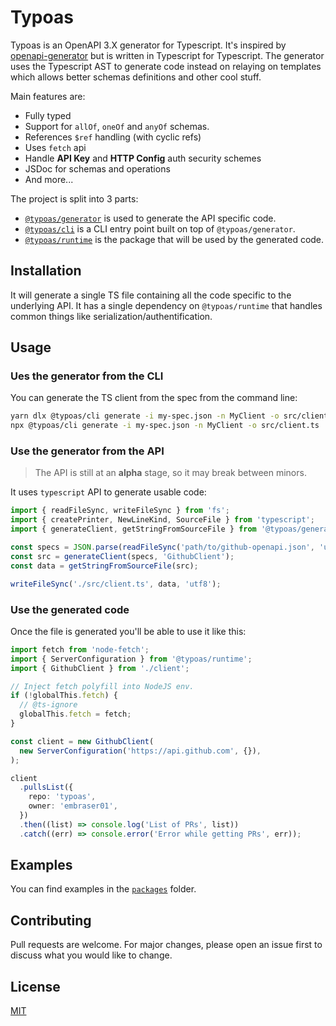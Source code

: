 # Typoas

Typoas is an OpenAPI 3.X generator for Typescript. It's inspired by [openapi-generator](https://openapi-generator.tech/)
but is written in Typescript for Typescript. The generator uses the Typescript AST to generate code instead on relaying
on templates which allows better schemas definitions and other cool stuff.

Main features are:

- Fully typed
- Support for `allOf`, `oneOf` and `anyOf` schemas.
- References `$ref` handling (with cyclic refs)
- Uses `fetch` api
- Handle **API Key** and **HTTP Config** auth security schemes
- JSDoc for schemas and operations
- And more...

The project is split into 3 parts:

- [`@typoas/generator`](./packages/typoas-generator) is used to generate the API specific code.
- [`@typoas/cli`](./packages/typoas-cli) is a CLI entry point built on top of `@typoas/generator`.
- [`@typoas/runtime`](./packages/typoas-runtime) is the package that will be used by the generated code.

## Installation

It will generate a single TS file containing all the code specific to the underlying API. It has a single dependency
on `@typoas/runtime` that handles common things like serialization/authentification.

## Usage

### Ues the generator from the CLI

You can generate the TS client from the spec from the command line:

```bash
yarn dlx @typoas/cli generate -i my-spec.json -n MyClient -o src/client.ts
npx @typoas/cli generate -i my-spec.json -n MyClient -o src/client.ts
```

### Use the generator from the API

> The API is still at an **alpha** stage, so it may break between minors.

It uses `typescript` API to generate usable code:

```typescript
import { readFileSync, writeFileSync } from 'fs';
import { createPrinter, NewLineKind, SourceFile } from 'typescript';
import { generateClient, getStringFromSourceFile } from '@typoas/generator';

const specs = JSON.parse(readFileSync('path/to/github-openapi.json', 'utf8'));
const src = generateClient(specs, 'GithubClient');
const data = getStringFromSourceFile(src);

writeFileSync('./src/client.ts', data, 'utf8');
```

### Use the generated code

Once the file is generated you'll be able to use it like this:

```typescript
import fetch from 'node-fetch';
import { ServerConfiguration } from '@typoas/runtime';
import { GithubClient } from './client';

// Inject fetch polyfill into NodeJS env.
if (!globalThis.fetch) {
  // @ts-ignore
  globalThis.fetch = fetch;
}

const client = new GithubClient(
  new ServerConfiguration('https://api.github.com', {}),
);

client
  .pullsList({
    repo: 'typoas',
    owner: 'embraser01',
  })
  .then((list) => console.log('List of PRs', list))
  .catch((err) => console.error('Error while getting PRs', err));
```

## Examples

You can find examples in the [`packages`](./packages) folder.

## Contributing

Pull requests are welcome. For major changes, please open an issue first to discuss what you would like to change.

## License

[MIT](https://choosealicense.com/licenses/mit/)

